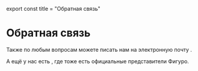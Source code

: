export const title = "Обратная связь"

# Обратная связь

<FeedbackForm subject="Сообщение через форму обратной связи Фигуро" />

Также по любым вопросам можете писать нам на электронную почту <FeedbackEmail />.

А ещё у нас есть <TelegramLink text="группа в Telegram"/>, где тоже есть официальные представители Фигуро.
